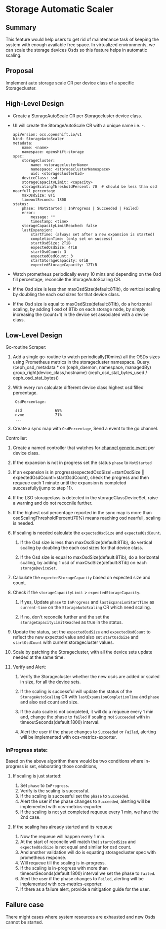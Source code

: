 # Storage Automatic Scaler

## Summary

This feature would help users to get rid of maintenance task of keeping the system with enough available free space.
In virtualized environments, we can scale the storage devices Osds so this feature helps in automatic scaling. 

## Proposal

Implement auto storage scale CR per device class of a specific Storagecluster.

## High-Level Design

- Create a StorageAutoScale CR per Storagecluster device class.
- UI will create the StorageAutoScale CR with a unique name i.e. <storageclusterName>-<deviceClassName>.
  
    ```
    apiVersion: ocs.openshift.io/v1
    kind: StorageAutoScaler
    metadata:
        name: <name>
        namespace: openshift-storage
    spec:
        storageCluster: 
            name: <storageclusterName>
            namespace: <storageclusterNamespace>
            uid: <storageclusterUid>
        deviceClass: ssd
        storageCapacityLimit: <capacity>
        storageScalingThresholdPercent: 70  # should be less than osd nearfull percentage 
        maxOsdSize: 8Ti
        timeoutSeconds: 1800   
    status:
        phase: (NotStarted | InProgress | Succeeded | Failed)
        error:
            message: ""
            timestamp: <time>
        storageCapacityLimitReached: false
        lastExpansion:
            startTime: (always set after a new expansion is started)
            completionTime: (only set on success)
            startOsdSize: 2TiB
            expectedOsdSize: 4TiB
            startOsdCount: 3​
            expectedOsdCount: 3
            startStorageCapacity: 6TiB
            expectedStorageCapacity: 12TiB
    ```

- Watch prometheus periodically every 10 mins and depending on the Osd fill percentage, reconcile the StorageAutoScaling CR.
  
- If the Osd size is less than maxOsdSize(default:8Tib), do vertical scaling by doubling the each osd sizes for that device class.

- If the Osd size is equal to maxOsdSize(default:8Tib), do a horizontal scaling, by adding 1 osd of 8Tib on each storage node, by simply increasing the (count+1) in the device set associated with a device class.   

## Low-Level Design 

Go-routine Scraper:

1) Add a single go-routine to watch periodically(10mins) all the OSDs sizes using Prometheus metrics in the storagecluster namespace.
    Query: (ceph_osd_metadata * on (ceph_daemon, namespace, managedBy) group_right(device_class,hostname) (ceph_osd_stat_bytes_used / ceph_osd_stat_bytes))

2) With every run calculate different device class highest osd filled percentage.
   
        OsdPercentage:
        
        ssd               69%
        nvme              71%
        ...   

3) Create a sync map with `OsdPercentage`, Send a event to the go channel.

Controller:

1) Create a named controller that watches for [channel generic event](https://book-v1.book.kubebuilder.io/beyond_basics/controller_watches) per device class.

2) If the expansion is not in progress set the status `phase` to `NotStarted` 
   
3) If an expansion is in progress(expectedOsdSize!=startOsdSize || expectedOsdCount!=startOsdCount), check the progress and then requeue each 1 minute until the expansion is completed successfully(jump to step 11).
   
4) If the LSO storageclass is detected in the storageClassDeviceSet, raise a warning and do not recocnile further.
   
5) If the highest osd percentage reported in the sync map is more than osdScalingThresholdPercent(70%) means reaching osd nearfull, scaling is needed.

6) If scaling is needed calculate the `expectedOsdSize` and `expectedOsdCount`.
       
    1)  If the Osd size is less than maxOsdSize(default:8Tib), do vertical scaling by doubling the each osd sizes for that device class.
            
    2)  If the Osd size is equal to maxOsdSize(default:8Tib), do a horizontal scaling, by adding 1 osd of maxOsdSize(default:8Tib) on each `storageDeviceSet`.
   
7) Calculate the `expectedStorageCapacity` based on expected size and count.
   
8) Check if the `storageCapacityLimit` > `expectedStorageCapacity`.
        
    1) If yes, Update `phase` to `InProgress`  and `lastExpansionStartTime` as `current-time` on the `StorageAutoScaling` CR which need scaling.
        
    2) If no, don't reconcile further and the set the `storageCapacityLimitReached` as true in the status.

9)  Update the status, set the `expectedOsdSize` and `expectedOsdCount` to reflect the new expected value and also set `startOsdSize` and `startOsdCount` with current storagecluster values.
   
10) Scale by patching the Storagecluster, with all the device sets update needed at the same time.

11) Verify and Alert:
   
    1) Verify the Storagecluster whether the new osds are added or scaled in size, for all the device sets.
    
    2) If the scaling is successful will update the status of the `StorageAutoScaling` CR with `lastExpansionCompletionTime` and `phase` and also osd count and size.
    
    3) If the auto scale is not completed, it will do a requeue every 1 min and, change the phase to `failed` if scaling not `Succeeded` with in timeoutSeconds(default:1800) interval.
    
    4) Alert the user if the phase changes to `Succeeded` or `Failed`, alerting will be implemented with ocs-metrics-exporter. 

### InProgress state:

Based on the above algorithm there would be two conditions where in-progress is set, elaborating those conditions,

1) If scaling is just started:
    1) Set `phase` to `InProgress`.
    2) Verify is the scaling is successful. 
    3) If the scaling is successful set the `phase` to `Succeeded`.
    4) Alert the user if the phase changes to `Succeeded`, alerting will be implemented with ocs-metrics-exporter.
    5) If the scaling is not yet completed requeue every 1 min, we have the 2nd case. 

2) If the scaling has already started and its requeue
    1) Now the requeue will happen every 1 min.
    2) At the start of reconcile will match that `startOsdSize` and `expectedOsdSize` is not equal and similar for osd count.
    3) And another validation will do is equating storagecluster spec with prometheus response.
    4) Will requeue till the scaling is in-progress.
    5) If the scaling is in-progress with more than timeoutSeconds(default:1800) interval we set the phase to `failed`.
    6) Alert the user if the phase changes to `Failed`, alerting will be implemented with ocs-metrics-exporter. 
    7) If there as a failure alert, provide a mitigation guide for the user. 

## Failure case

There might cases where system resources are exhausted and new Osds cannot be started.

